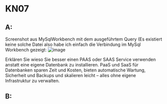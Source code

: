 # KN07

## A:
Screenshot aus MySqlWorkbench mit dem ausgeführtem Query (Es existiert keine solche Datei also habe ich einfach die Verbindung im MySql Workbench gezeigt:
![image](https://github.com/user-attachments/assets/f01f4ce0-485e-4a24-bfac-61f85651940d)

Erklären Sie wieso Sie besser einen PAAS oder SAAS Service verwenden anstatt eine eigene Datenbank zu installieren.
PaaS und SaaS für Datenbanken sparen Zeit und Kosten, bieten automatische Wartung, Sicherheit und Backups und skalieren leicht – alles ohne eigene Infrastruktur zu verwalten.

## B:
